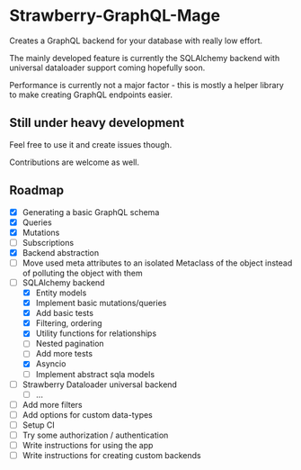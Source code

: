 # Strawberry-GraphQL-Mage

Creates a GraphQL backend for your database with really low effort.

The mainly developed feature is currently the SQLAlchemy backend with universal dataloader support coming hopefully soon.

Performance is currently not a major factor - this is mostly a helper library to make creating GraphQL endpoints easier.

## Still under heavy development

Feel free to use it and create issues though.

Contributions are welcome as well.

## Roadmap

- [x] Generating a basic GraphQL schema
- [x] Queries
- [x] Mutations
- [ ] Subscriptions
- [x] Backend abstraction
- [ ] Move used meta attributes to an isolated Metaclass of the object instead of polluting the object with them
- [ ] SQLAlchemy backend
  - [x] Entity models
  - [x] Implement basic mutations/queries
  - [x] Add basic tests
  - [x] Filtering, ordering
  - [x] Utility functions for relationships
  - [ ] Nested pagination
  - [ ] Add more tests
  - [x] Asyncio
  - [ ] Implement abstract sqla models
- [ ] Strawberry Dataloader universal backend
  - [ ] ...
- [ ] Add more filters
- [ ] Add options for custom data-types
- [ ] Setup CI
- [ ] Try some authorization / authentication
- [ ] Write instructions for using the app
- [ ] Write instructions for creating custom backends
